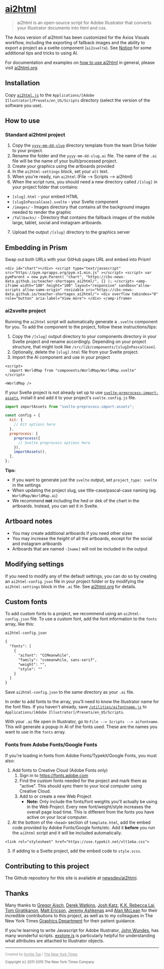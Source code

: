 # [ai2html](http://ai2html.org)

> ai2html is an open-source script for Adobe Illustrator that converts your Illustrator documents into html and css.

The Axios version of ai2html has been customized for the Axios Visuals workflow, including the exporting of fallback images and the ability to export a project as a svelte component (`ai2svelte`). See [Notion](https://www.notion.so/axios-editorial/ai2html-Tips-Tricks-78dcfbf163554dff9d88f4cc0fb2e8d8?pvs=4) for some additional tips and tricks to using AI.

For documentation and examples on [how to use ai2html](http://ai2html.org) in general, please visit [ai2html.org](http://ai2html.org).

## Installation

Copy [`ai2html.js`](/ai2html.js) to the `Applications/[Adobe Illustrator]/Presets/en_US/Scripts` directory (select the version of the software you use).

## How to use

### Standard ai2html project

1. Copy the [`yyyy-mm-dd-slug`](https://drive.google.com/drive/folders/1jmfOOwgOvkL371FKiGZVEr-4hr19rSSS) directory template from the team Drive folder to your project.
2. Rename the folder and the `yyyy-mm-dd-slug.ai` file. The name of the `.ai` file will be the name of your built/processed project.
3. Create your graphics using the artboards provided
4. In the `ai2html-settings` block, set your `alt` text.
5. When you're ready, run `ai2html` (File --> Scripts --> ai2html)
6. When the script runs, you should need a new directory called `/[slug]` in your project folder that contains:

- `[slug].html` - your embed HTML
- `[slugInPascalCase].svelte` - your Svelte component
- `/images/` - Images directory that contains all the background images needed to render the graphic
- `/fallbacks/` - Directory that contains the fallback images of the mobile large, tablet, social and instagram artboards.

7. Upload the output `/[slug]` directory to the graphics server

## Embedding in Prism
Swap out both URLs with your GitHub pages URL and embed into Prism!
```
<div id="chart"></div> <script type="text/javascript" src="https://pym.nprapps.org/pym.v1.min.js" ></script> <script> var pymParent = new pym.Parent( "chart", "https://cbs-news-data.github.io/teacher-shortages_ai2html/", {} ); </script> <amp-iframe width="100" height="100" layout="responsive" sandbox="allow-scripts allow-same-origin" resizable src="https://cbs-news-data.github.io/teacher-shortages_ai2html/"> <div overflow tabindex="0" role="button" aria-label="View more"> </div> </amp-iframe>

```

### ai2svelte project

Running the `ai2html` script will automatically generate a `.svelte` component for you. To add the component to the project, follow these instructions/tips:

1. Copy the `/[slug]` output directory to your components directory in your Svelte project and rename accordingly. Depending on your project structure, that might look like `/src/lib/components/[slugInPascalCase]`.
2. Optionally, delete the `[slug].html` file from your Svelte project.
3. Import the AI component and use in your project

```svelte
<script>
  import WorldMap from "components/WorldMap/WorldMap.svelte"
</script>

<WorldMap />
```

If your Svelte project is not already set up to use [`svelte-preprocess-import-assets`](https://github.com/bluwy/svelte-preprocess-import-assets), install it and add it to your project's `svelte.config.js` file.

```js
import importAssets from "svelte-preprocess-import-assets";

const config = {
  kit: {
    // Kit options here
  },
  preprocess: [
    preprocess({
      // Svelte preprocess options here
    }),
    importAssets(),
  ],
};
```

**Tips:**

- If you want to generate just the `svelte` output, set `project_type: svelte` in the settings
- When updating the project slug, use title-case/pascal-case naming (eg. `WorldMap/WorldMap.ai`)
- We recommend **not** including the hed or dek of the chart in the artboards. Instead, you can set it in Svelte.

## Artboard notes

- You may create additional artboards if you need other sizes
- You may increase the _height_ of all the artboards, except for the social and instagram artboards
- Artboards that are named `-[name]` will not be included in the output

## Modifying settings

If you need to modify any of the default settings, you can do so by creating an `ai2html-config.json` file in your project folder or by modifying the `ai2html-settings` block in the `.ai` file. See [ai2html.org](http://ai2html.org/#settings) for details.

## Custom fonts

To add custom fonts to a project, we recommend using an `ai2html-config.json` file. To use a custom font, add the font information to the `fonts` array, like this:

`ai2html-config.json`

```txt
{
  "fonts": [
    {
      "aifont": "CCMeanwhile",
      "family": "ccmeanwhile, sans-serif",
      "weight": "",
      "style": ""
    }
  ]
}

```

Save `ai2html-config.json` to the same directory as your `.ai` file.

In order to add fonts to the array, you'll need to know the Illustrator name for the font files. If you haven't already, save [`/utilities/aifontname.js`](https://github.com/axiosvisuals/ai2html/blob/main/utilities/aifontname.js) to `Applications/[Adobe Illustrator]/Presets/en_US/Scripts`.

With your `.ai` file open in Illustrator, go to `File --> Scripts --> aifontname`. This will generate a popup in AI of the fonts used. These are the names you want to use in the `fonts` array.

### Fonts from Adobe Fonts/Google Fonts

If you're loading in fonts from Adobe Fonts/Typekit/Google Fonts, you must also:

1. Add fonts to Creative Cloud (Adobe Fonts only)
   1. Sign in to https://fonts.adobe.com
   2. Find the custom fonts needed for the project and mark them as "active". This should sync them to your local computer using Creative Cloud.
   3. Add to or create a new Web Project
      - **Note:** Only include the fonts/font weights you'll actually be using in the Web Project. Every new font/weight/style increases the overall page load time. This is different from the fonts you have active on your local computer.
2. At the bottom of the `<head>` section of `template.html`, add the embed code provided by Adobe Fonts/Google fonts/etc. Add it **before** you run the `ai2html` script and it will be included automatically.

```
<link rel="stylesheet" href="https://use.typekit.net/vlt1eba.css">
```

3. If adding to a Svelte project, add the embed code to `style.scss`.


## Contributing to this project

The Github repository for this site is available at [newsdev/ai2html](https://github.com/newsdev/ai2html).

## Thanks

Many thanks to [Gregor Aisch](https://twitter.com/driven_by_data), [Derek Watkins](https://twitter.com/dwtkns), [Josh Katz](https://twitter.com/jshkatz), [K.K. Rebecca Lai](https://twitter.com/kkrebeccalai), [Tom Giratikanon](https://twitter.com/giratikanon), [Matt Ericson](https://twitter.com/mericson), [Jeremy Ashkenas](https://twitter.com/jashkenas) and [Alan McLean](https://twitter.com/alanmclean) for their incredible contributions to this project, as well as to my colleagues in The New York Times [Graphics Department](https://twitter.com/nytgraphics) for their patient guidance.

If you’re learning to write Javascript for Adobe Illustrator, [John Wundes](http://www.wundes.com/JS4AI/), has many wonderful scripts. [explore.js](http://www.wundes.com/JS4AI/explore.js) is particularly helpful for understanding what attributes are attached to Illustrator objects.

---

<p style="font-size:.8em;opacity:0.5;">Created by <a href="https://twitter.com/archietse">Archie Tse</a> / <a href="https://github.com/newsdev">The New York Times</a></p>

<p style="font-size:.8em;opacity:0.7;">Copyright (c) 2011-2015 The New York Times Company</p>
